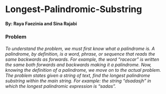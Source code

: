 # Longest-Palindromic-Substring

#### By: Raya Faezinia and Sina Rajabi



### Problem

###### To understand the problem, we must first know what a palindrome is. A palindrome, by definition, is a word, phrase, or sequence that reads the same backwards as forwards. For example, the word “racecar” is written the same both forwards and backwards making it a palindrome. Now, knowing the definition of a palindrome, we move on to the actual problem. The problem states given a string of text, find the longest palindrome substring within the main string. For example: the string “dsadasjh” in which the longest palindromic expression is “sadas”.

